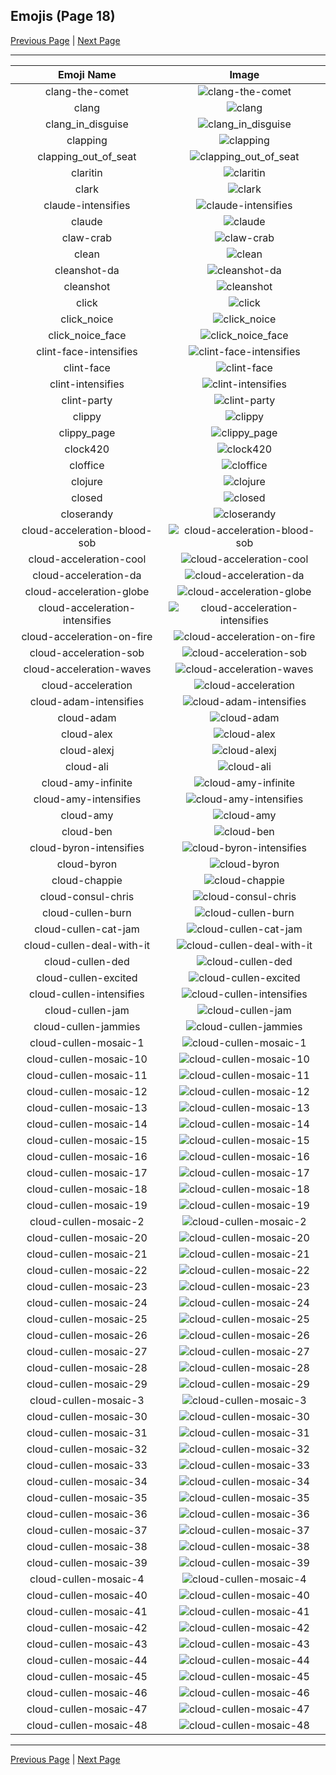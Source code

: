 
## Emojis (Page 18)

[Previous Page](/docs/hashicorp/page-c-0017.md)
  | [Next Page](/docs/hashicorp/page-c-0019.md)

<hr />

|Emoji Name|Image|
| :-: | :-: |
|clang-the-comet| ![clang-the-comet](/emojis/hashicorp/clang-the-comet.png)|
|clang| ![clang](/emojis/hashicorp/clang.png)|
|clang_in_disguise| ![clang_in_disguise](/emojis/hashicorp/clang_in_disguise.png)|
|clapping| ![clapping](/emojis/hashicorp/clapping.gif)|
|clapping_out_of_seat| ![clapping_out_of_seat](/emojis/hashicorp/clapping_out_of_seat.jpg)|
|claritin| ![claritin](/emojis/hashicorp/claritin.jpg)|
|clark| ![clark](/emojis/hashicorp/clark.png)|
|claude-intensifies| ![claude-intensifies](/emojis/hashicorp/claude-intensifies.gif)|
|claude| ![claude](/emojis/hashicorp/claude.png)|
|claw-crab| ![claw-crab](/emojis/hashicorp/claw-crab.gif)|
|clean| ![clean](/emojis/hashicorp/clean.gif)|
|cleanshot-da| ![cleanshot-da](/emojis/hashicorp/cleanshot-da.png)|
|cleanshot| ![cleanshot](/emojis/hashicorp/cleanshot.png)|
|click| ![click](/emojis/hashicorp/click.gif)|
|click_noice| ![click_noice](/emojis/hashicorp/click_noice.gif)|
|click_noice_face| ![click_noice_face](/emojis/hashicorp/click_noice_face.gif)|
|clint-face-intensifies| ![clint-face-intensifies](/emojis/hashicorp/clint-face-intensifies.gif)|
|clint-face| ![clint-face](/emojis/hashicorp/clint-face.png)|
|clint-intensifies| ![clint-intensifies](/emojis/hashicorp/clint-intensifies.gif)|
|clint-party| ![clint-party](/emojis/hashicorp/clint-party.gif)|
|clippy| ![clippy](/emojis/hashicorp/clippy.png)|
|clippy_page| ![clippy_page](/emojis/hashicorp/clippy_page.png)|
|clock420| ![clock420](/emojis/hashicorp/clock420.png)|
|cloffice| ![cloffice](/emojis/hashicorp/cloffice.jpg)|
|clojure| ![clojure](/emojis/hashicorp/clojure.png)|
|closed| ![closed](/emojis/hashicorp/closed.png)|
|closerandy| ![closerandy](/emojis/hashicorp/closerandy.png)|
|cloud-acceleration-blood-sob| ![cloud-acceleration-blood-sob](/emojis/hashicorp/cloud-acceleration-blood-sob.png)|
|cloud-acceleration-cool| ![cloud-acceleration-cool](/emojis/hashicorp/cloud-acceleration-cool.png)|
|cloud-acceleration-da| ![cloud-acceleration-da](/emojis/hashicorp/cloud-acceleration-da.png)|
|cloud-acceleration-globe| ![cloud-acceleration-globe](/emojis/hashicorp/cloud-acceleration-globe.gif)|
|cloud-acceleration-intensifies| ![cloud-acceleration-intensifies](/emojis/hashicorp/cloud-acceleration-intensifies.gif)|
|cloud-acceleration-on-fire| ![cloud-acceleration-on-fire](/emojis/hashicorp/cloud-acceleration-on-fire.gif)|
|cloud-acceleration-sob| ![cloud-acceleration-sob](/emojis/hashicorp/cloud-acceleration-sob.png)|
|cloud-acceleration-waves| ![cloud-acceleration-waves](/emojis/hashicorp/cloud-acceleration-waves.gif)|
|cloud-acceleration| ![cloud-acceleration](/emojis/hashicorp/cloud-acceleration.png)|
|cloud-adam-intensifies| ![cloud-adam-intensifies](/emojis/hashicorp/cloud-adam-intensifies.gif)|
|cloud-adam| ![cloud-adam](/emojis/hashicorp/cloud-adam.png)|
|cloud-alex| ![cloud-alex](/emojis/hashicorp/cloud-alex.png)|
|cloud-alexj| ![cloud-alexj](/emojis/hashicorp/cloud-alexj.jpg)|
|cloud-ali| ![cloud-ali](/emojis/hashicorp/cloud-ali.jpg)|
|cloud-amy-infinite| ![cloud-amy-infinite](/emojis/hashicorp/cloud-amy-infinite.gif)|
|cloud-amy-intensifies| ![cloud-amy-intensifies](/emojis/hashicorp/cloud-amy-intensifies.gif)|
|cloud-amy| ![cloud-amy](/emojis/hashicorp/cloud-amy.png)|
|cloud-ben| ![cloud-ben](/emojis/hashicorp/cloud-ben.jpg)|
|cloud-byron-intensifies| ![cloud-byron-intensifies](/emojis/hashicorp/cloud-byron-intensifies.gif)|
|cloud-byron| ![cloud-byron](/emojis/hashicorp/cloud-byron.png)|
|cloud-chappie| ![cloud-chappie](/emojis/hashicorp/cloud-chappie.jpg)|
|cloud-consul-chris| ![cloud-consul-chris](/emojis/hashicorp/cloud-consul-chris.jpg)|
|cloud-cullen-burn| ![cloud-cullen-burn](/emojis/hashicorp/cloud-cullen-burn.gif)|
|cloud-cullen-cat-jam| ![cloud-cullen-cat-jam](/emojis/hashicorp/cloud-cullen-cat-jam.gif)|
|cloud-cullen-deal-with-it| ![cloud-cullen-deal-with-it](/emojis/hashicorp/cloud-cullen-deal-with-it.gif)|
|cloud-cullen-ded| ![cloud-cullen-ded](/emojis/hashicorp/cloud-cullen-ded.png)|
|cloud-cullen-excited| ![cloud-cullen-excited](/emojis/hashicorp/cloud-cullen-excited.gif)|
|cloud-cullen-intensifies| ![cloud-cullen-intensifies](/emojis/hashicorp/cloud-cullen-intensifies.gif)|
|cloud-cullen-jam| ![cloud-cullen-jam](/emojis/hashicorp/cloud-cullen-jam.gif)|
|cloud-cullen-jammies| ![cloud-cullen-jammies](/emojis/hashicorp/cloud-cullen-jammies.gif)|
|cloud-cullen-mosaic-1| ![cloud-cullen-mosaic-1](/emojis/hashicorp/cloud-cullen-mosaic-1.png)|
|cloud-cullen-mosaic-10| ![cloud-cullen-mosaic-10](/emojis/hashicorp/cloud-cullen-mosaic-10.png)|
|cloud-cullen-mosaic-11| ![cloud-cullen-mosaic-11](/emojis/hashicorp/cloud-cullen-mosaic-11.png)|
|cloud-cullen-mosaic-12| ![cloud-cullen-mosaic-12](/emojis/hashicorp/cloud-cullen-mosaic-12.png)|
|cloud-cullen-mosaic-13| ![cloud-cullen-mosaic-13](/emojis/hashicorp/cloud-cullen-mosaic-13.png)|
|cloud-cullen-mosaic-14| ![cloud-cullen-mosaic-14](/emojis/hashicorp/cloud-cullen-mosaic-14.png)|
|cloud-cullen-mosaic-15| ![cloud-cullen-mosaic-15](/emojis/hashicorp/cloud-cullen-mosaic-15.png)|
|cloud-cullen-mosaic-16| ![cloud-cullen-mosaic-16](/emojis/hashicorp/cloud-cullen-mosaic-16.png)|
|cloud-cullen-mosaic-17| ![cloud-cullen-mosaic-17](/emojis/hashicorp/cloud-cullen-mosaic-17.png)|
|cloud-cullen-mosaic-18| ![cloud-cullen-mosaic-18](/emojis/hashicorp/cloud-cullen-mosaic-18.png)|
|cloud-cullen-mosaic-19| ![cloud-cullen-mosaic-19](/emojis/hashicorp/cloud-cullen-mosaic-19.png)|
|cloud-cullen-mosaic-2| ![cloud-cullen-mosaic-2](/emojis/hashicorp/cloud-cullen-mosaic-2.png)|
|cloud-cullen-mosaic-20| ![cloud-cullen-mosaic-20](/emojis/hashicorp/cloud-cullen-mosaic-20.png)|
|cloud-cullen-mosaic-21| ![cloud-cullen-mosaic-21](/emojis/hashicorp/cloud-cullen-mosaic-21.png)|
|cloud-cullen-mosaic-22| ![cloud-cullen-mosaic-22](/emojis/hashicorp/cloud-cullen-mosaic-22.png)|
|cloud-cullen-mosaic-23| ![cloud-cullen-mosaic-23](/emojis/hashicorp/cloud-cullen-mosaic-23.png)|
|cloud-cullen-mosaic-24| ![cloud-cullen-mosaic-24](/emojis/hashicorp/cloud-cullen-mosaic-24.png)|
|cloud-cullen-mosaic-25| ![cloud-cullen-mosaic-25](/emojis/hashicorp/cloud-cullen-mosaic-25.png)|
|cloud-cullen-mosaic-26| ![cloud-cullen-mosaic-26](/emojis/hashicorp/cloud-cullen-mosaic-26.png)|
|cloud-cullen-mosaic-27| ![cloud-cullen-mosaic-27](/emojis/hashicorp/cloud-cullen-mosaic-27.png)|
|cloud-cullen-mosaic-28| ![cloud-cullen-mosaic-28](/emojis/hashicorp/cloud-cullen-mosaic-28.png)|
|cloud-cullen-mosaic-29| ![cloud-cullen-mosaic-29](/emojis/hashicorp/cloud-cullen-mosaic-29.png)|
|cloud-cullen-mosaic-3| ![cloud-cullen-mosaic-3](/emojis/hashicorp/cloud-cullen-mosaic-3.png)|
|cloud-cullen-mosaic-30| ![cloud-cullen-mosaic-30](/emojis/hashicorp/cloud-cullen-mosaic-30.png)|
|cloud-cullen-mosaic-31| ![cloud-cullen-mosaic-31](/emojis/hashicorp/cloud-cullen-mosaic-31.png)|
|cloud-cullen-mosaic-32| ![cloud-cullen-mosaic-32](/emojis/hashicorp/cloud-cullen-mosaic-32.png)|
|cloud-cullen-mosaic-33| ![cloud-cullen-mosaic-33](/emojis/hashicorp/cloud-cullen-mosaic-33.png)|
|cloud-cullen-mosaic-34| ![cloud-cullen-mosaic-34](/emojis/hashicorp/cloud-cullen-mosaic-34.png)|
|cloud-cullen-mosaic-35| ![cloud-cullen-mosaic-35](/emojis/hashicorp/cloud-cullen-mosaic-35.png)|
|cloud-cullen-mosaic-36| ![cloud-cullen-mosaic-36](/emojis/hashicorp/cloud-cullen-mosaic-36.png)|
|cloud-cullen-mosaic-37| ![cloud-cullen-mosaic-37](/emojis/hashicorp/cloud-cullen-mosaic-37.png)|
|cloud-cullen-mosaic-38| ![cloud-cullen-mosaic-38](/emojis/hashicorp/cloud-cullen-mosaic-38.png)|
|cloud-cullen-mosaic-39| ![cloud-cullen-mosaic-39](/emojis/hashicorp/cloud-cullen-mosaic-39.png)|
|cloud-cullen-mosaic-4| ![cloud-cullen-mosaic-4](/emojis/hashicorp/cloud-cullen-mosaic-4.png)|
|cloud-cullen-mosaic-40| ![cloud-cullen-mosaic-40](/emojis/hashicorp/cloud-cullen-mosaic-40.png)|
|cloud-cullen-mosaic-41| ![cloud-cullen-mosaic-41](/emojis/hashicorp/cloud-cullen-mosaic-41.png)|
|cloud-cullen-mosaic-42| ![cloud-cullen-mosaic-42](/emojis/hashicorp/cloud-cullen-mosaic-42.png)|
|cloud-cullen-mosaic-43| ![cloud-cullen-mosaic-43](/emojis/hashicorp/cloud-cullen-mosaic-43.png)|
|cloud-cullen-mosaic-44| ![cloud-cullen-mosaic-44](/emojis/hashicorp/cloud-cullen-mosaic-44.png)|
|cloud-cullen-mosaic-45| ![cloud-cullen-mosaic-45](/emojis/hashicorp/cloud-cullen-mosaic-45.png)|
|cloud-cullen-mosaic-46| ![cloud-cullen-mosaic-46](/emojis/hashicorp/cloud-cullen-mosaic-46.png)|
|cloud-cullen-mosaic-47| ![cloud-cullen-mosaic-47](/emojis/hashicorp/cloud-cullen-mosaic-47.png)|
|cloud-cullen-mosaic-48| ![cloud-cullen-mosaic-48](/emojis/hashicorp/cloud-cullen-mosaic-48.png)|

<hr/>

[Previous Page](/docs/hashicorp/page-c-0017.md)
  | [Next Page](/docs/hashicorp/page-c-0019.md)